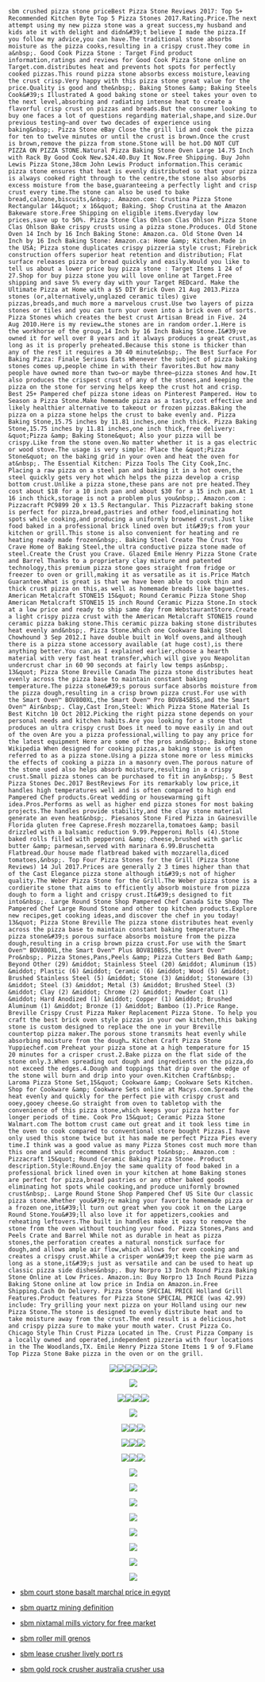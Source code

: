 
```
sbm crushed pizza stone priceBest Pizza Stone Reviews 2017: Top 5+ Recommended Kitchen Byte Top 5 Pizza Stones 2017.Rating.Price.The next attempt using my new pizza stone was a great success,my husband and kids ate it with delight and didn&#39;t believe I made the pizza.If you follow my advice,you can have.The traditional stone absorbs moisture as the pizza cooks,resulting in a crispy crust.They come in a&nbsp;. Good Cook Pizza Stone : Target Find product information,ratings and reviews for Good Cook Pizza Stone online on Target.com.distributes heat and prevents hot spots for perfectly cooked pizzas.This round pizza stone absorbs excess moisture,leaving the crust crisp.Very happy with this pizza stone great value for the price.Quality is good and the&nbsp;. Baking Stones &amp; Baking Steels Cook&#39;s Illustrated A good baking stone or steel takes your oven to the next level,absorbing and radiating intense heat to create a flavorful crisp crust on pizzas and breads.But the consumer looking to buy one faces a lot of questions regarding material,shape,and size.Our previous testing—and over two decades of experience using baking&nbsp;. Pizza Stone eBay Close the grill lid and cook the pizza for ten to twelve minutes or until the crust is brown.Once the crust is brown,remove the pizza from stone.Stone will be hot.DO NOT CUT PIZZA ON PIZZA STONE.Natural Pizza Baking Stone Oven Large 14.75 Inch with Rack By Good Cook New.$24.40.Buy It Now.Free Shipping. Buy John Lewis Pizza Stone,38cm John Lewis Product information.This ceramic pizza stone ensures that heat is evenly distributed so that your pizza is always cooked right through to the centre,the stone also absorbs excess moisture from the base,guaranteeing a perfectly light and crisp crust every time.The stone can also be used to bake bread,calzone,biscuits,&nbsp;. Amazon.com: Crustina Pizza Stone Rectangular 14&quot; x 16&quot; Baking. Shop Crustina at the Amazon Bakeware store.Free Shipping on eligible items.Everyday low prices,save up to 50%. Pizza Stone Clas Ohlson Clas Ohlson Pizza Stone Clas Ohlson Bake crispy crusts using a pizza stone.Produces. Old Stone Oven 14 Inch by 16 Inch Baking Stone: Amazon.ca. Old Stone Oven 14 Inch by 16 Inch Baking Stone: Amazon.ca: Home &amp; Kitchen.Made in the USA; Pizza stone duplicates crispy pizzeria style crust; Firebrick construction offers superior heat retention and distribution; Flat surface releases pizza or bread quickly and easily.Would you like to tell us about a lower price buy pizza stone : Target Items 1 24 of 27.Shop for buy pizza stone you will love online at Target.Free shipping and save 5% every day with your Target REDcard. Make the Ultimate Pizza at Home with a $5 DIY Brick Oven 21 Aug 2013.Pizza stones (or,alternatively,unglazed ceramic tiles) give pizzas,breads,and much more a marvelous crust.Use two layers of pizza stones or tiles and you can turn your oven into a brick oven of sorts. Pizza Stones which creates the best crust Artisan Bread in Five. 24 Aug 2010.Here is my review…the stones are in random order.1.Here is the workhorse of the group,14 Inch by 16 Inch Baking Stone.I&#39;ve owned it for well over 8 years and it always produces a great crust,as long as it is properly preheated.Because this stone is thicker than any of the rest it requires a 30 40 minute&nbsp;. The Best Surface For Baking Pizza: Finale Serious Eats Whenever the subject of pizza baking stones comes up,people chime in with their favorites.But how many people have owned more than two—or maybe three—pizza stones And how.It also produces the crispest crust of any of the stones,and keeping the pizza on the stone for serving helps keep the crust hot and crisp. Best 25+ Pampered chef pizza stone ideas on Pinterest Pampered. How to Season a Pizza Stone.Make homemade pizza as a tasty,cost effective and likely healthier alternative to takeout or frozen pizzas.Baking the pizza on a pizza stone helps the crust to bake evenly and. Pizza Baking Stone,15.75 inches by 11.81 inches,one inch thick. Pizza Baking Stone,15.75 inches by 11.81 inches,one inch thick,free delivery: &quot;Pizza &amp; Baking Stone&quot; Also your pizza will be crispy.Like from the stone oven.No matter whether it is a gas electric or wood stove.The usage is very simple: Place the &quot;Pizza Stone&quot; on the baking grid in your oven and heat the oven for at&nbsp;. The Essential Kitchen: Pizza Tools The City Cook,Inc. Placing a raw pizza on a steel pan and baking it in a hot oven,the steel quickly gets very hot which helps the pizza develop a crisp bottom crust.Unlike a pizza stone,these pans are not pre heated.They cost about $18 for a 10 inch pan and about $30 for a 15 inch pan.At 1 16 inch thick,storage is not a problem plus you&nbsp;. Amazon.com : Pizzacraft PC9899 20 x 13.5 Rectangular. This Pizzacraft baking stone is perfect for pizza,bread,pastries and other food,eliminating hot spots while cooking,and producing a uniformly browned crust.Just like food baked in a professional brick lined oven but it&#39;s from your kitchen or grill.This stone is also convenient for heating and re heating ready made frozen&nbsp;. Baking Steel Create The Crust You Crave Home of Baking Steel,the ultra conductive pizza stone made of steel.Create the Crust you Crave. Glazed Emile Henry Pizza Stone Crate and Barrel Thanks to a proprietary clay mixture and patented technology,this premium pizza stone goes straight from fridge or freezer to oven or grill,making it as versatile as it is.Price Match Guarantee.What is great is that we have been able to cook thin and thick crust pizza on this,as well as homemade breads like baguettes. American Metalcraft STONE15 15&quot; Round Ceramic Pizza Stone Shop American Metalcraft STONE15 15 inch Round Ceramic Pizza Stone.In stock at a low price and ready to ship same day from WebstaurantStore.Create a light crispy pizza crust with the American Metalcraft STONE15 round ceramic pizza baking stone.This ceramic pizza baking stone distributes heat evenly and&nbsp;. Pizza Stone.Which one Cookware Baking Steel Chowhound 3 Sep 2012.I have double built in Wolf ovens,and although there is a pizza stone accessory available (at huge cost),is there anything better.You can,as I explained earlier,choose a hearth material with very fast heat transfer,which will give you Neapolitan undercrust char in 60 90 seconds at fairly low temps as&nbsp;. 13&quot; Pizza Stone Breville Canada The pizza stone distributes heat evenly across the pizza base to maintain constant baking temperature.The pizza stone&#39;s porous surface absorbs moisture from the pizza dough,resulting in a crisp brown pizza crust.For use with the Smart Oven™ BOV800XL,the Smart Oven™ Pro BOV845BSS,and the Smart Oven™ Air&nbsp;. Clay,Cast Iron,Steel: Which Pizza Stone Material Is Best Kitchn 10 Oct 2012.Picking the right pizza stone depends on your personal needs and kitchen habits.Are you looking for a stone that produces an ultra crispy crust Does it need to move easily in and out of the oven Are you a pizza professional,willing to pay any price for the latest equipment Here are some of the pros and&nbsp;. Baking stone Wikipedia When designed for cooking pizzas,a baking stone is often referred to as a pizza stone.Using a pizza stone more or less mimicks the effects of cooking a pizza in a masonry oven.The porous nature of the stone used also helps absorb moisture,resulting in a crispy crust.Small pizza stones can be purchased to fit in any&nbsp;. 5 Best Pizza Stones Dec.2017 BestReviews For its remarkably low price,it handles high temperatures well and is often compared to high end Pampered Chef products.Great wedding or housewarming gift idea.Pros.Performs as well as higher end pizza stones for most baking projects.The handles provide stability,and the clay stone material generate an even heat&nbsp;. Piesanos Stone Fired Pizza in Gainesville Florida gluten free Caprese.Fresh mozzarella,tomatoes &amp; basil drizzled with a balsamic reduction 9.99.Pepperoni Rolls (4).Stone baked rolls filled with pepperoni &amp; cheese,brushed with garlic butter &amp; parmesan,served with marinara 6.99.Bruschetta Flatbread.Our house made flatbread baked with mozzarella,diced tomatoes,&nbsp;. Top Four Pizza Stones for the Grill (Pizza Stone Reviews) 14 Jul 2017.Prices are generally 2 3 times higher than that of the Cast Elegance pizza stone although it&#39;s not of higher quality.The Weber Pizza Stone for the Grill.The Weber pizza stone is a cordierite stone that aims to efficiently absorb moisture from pizza dough to form a light and crispy crust.It&#39;s designed to fit into&nbsp;. Large Round Stone Shop Pampered Chef Canada Site Shop The Pampered Chef Large Round Stone and other top kitchen products.Explore new recipes,get cooking ideas,and discover the chef in you today! 13&quot; Pizza Stone Breville The pizza stone distributes heat evenly across the pizza base to maintain constant baking temperature.The pizza stone&#39;s porous surface absorbs moisture from the pizza dough,resulting in a crisp brown pizza crust.For use with the Smart Oven™ BOV800XL,the Smart Oven™ Plus BOV810BSS,the Smart Oven™ Pro&nbsp;. Pizza Stones,Pans,Peels &amp; Pizza Cutters Bed Bath &amp; Beyond Other (29) &middot; Stainless Steel (20) &middot; Aluminum (15) &middot; Plastic (6) &middot; Ceramic (6) &middot; Wood (5) &middot; Brushed Stainless Steel (5) &middot; Stone (3) &middot; Stoneware (3) &middot; Steel (3) &middot; Metal (3) &middot; Brushed Steel (3) &middot; Clay (2) &middot; Chrome (2) &middot; Powder Coat (1) &middot; Hard Anodized (1) &middot; Copper (1) &middot; Brushed Aluminum (1) &middot; Bronze (1) &middot; Bamboo (1).Price Range. Breville Crispy Crust Pizza Maker Replacement Pizza Stone. To help you craft the best brick oven style pizzas in your own kitchen,this baking stone is custom designed to replace the one in your Breville countertop pizza maker.The porous stone transmits heat evenly while absorbing moisture from the dough… Kitchen Craft Pizza Stone Yuppiechef.com Preheat your pizza stone at a high temperature for 15 20 minutes for a crisper crust.2.Bake pizza on the flat side of the stone only.3.When spreading out dough and ingredients on the pizza,do not exceed the edges.4.Dough and toppings that drip over the edge of the stone will burn and drip into your oven.Kitchen Craft&nbsp;. Laroma Pizza Stone Set,15&quot; Cookware &amp; Cookware Sets Kitchen. Shop for Cookware &amp; Cookware Sets online at Macys.com.Spreads the heat evenly and quickly for the perfect pie with crispy crust and ooey,gooey cheese.Go straight from oven to tabletop with the convenience of this pizza stone,which keeps your pizza hotter for longer periods of time. Cook Pro 15&quot; Ceramic Pizza Stone Walmart.com The bottom crust came out great and it took less time in the oven to cook compared to conventional store bought Pizzas.I have only used this stone twice but it has made me perfect Pizza Pies every time.I think was a good value as many Pizza Stones cost much more than this one and would recommend this product to&nbsp;. Amazon.com : Pizzacraft 15&quot; Round Ceramic Baking Pizza Stone. Product description.Style:Round.Enjoy the same quality of food baked in a professional brick lined oven in your kitchen at home Baking stones are perfect for pizza,bread pastries or any other baked goods eliminating hot spots while cooking,and produce uniformly browned crust&nbsp;. Large Round Stone Shop Pampered Chef US Site Our classic pizza stone.Whether you&#39;re making your favorite homemade pizza or a frozen one,it&#39;ll turn out great when you cook it on the Large Round Stone.You&#39;ll also love it for appetizers,cookies and reheating leftovers.The built in handles make it easy to remove the stone from the oven without touching your food. Pizza Stones,Pans and Peels Crate and Barrel While not as durable in heat as pizza stones,the perforation creates a natural nonstick surface for dough,and allows ample air flow,which allows for even cooking and creates a crispy crust.While a crisper won&#39;t keep the pie warm as long as a stone,it&#39;s just as versatile and can be used to heat up classic pizza side dishes&nbsp;. Buy Norpro 13 Inch Round Pizza Baking Stone Online at Low Prices. Amazon.in: Buy Norpro 13 Inch Round Pizza Baking Stone online at low price in India on Amazon.in.Free Shipping.Cash On Delivery. Pizza Stone SPECIAL PRICE Holland Grill Features.Product features for Pizza Stone SPECIAL PRICE (was 42.99) include: Try grilling your next pizza on your Holland using our new Pizza Stone.The stone is designed to evenly distribute heat and to take moisture away from the crust.The end result is a delicious,hot and crispy pizza sure to make your mouth water. Crust Pizza Co. Chicago Style Thin Crust Pizza Located in The. Crust Pizza Company is a locally owned and operated,independent pizzeria with four locations in the The Woodlands,TX. Emile Henry Pizza Stone Items 1 9 of 9.Flame Top Pizza Stone Bake pizza in the oven or on the grill. 
```

<div align="center">
  
<a rel="nofollow" href="https://m.shibang-china.com?f=github&k=sbm+crushed+pizza+stone+price"><img src="https://static.shibang-china.com/en/l.png"></a><img src="https://static.shibang-china.com/en/hw.png"><a rel="nofollow" href="https://m.shibang-china.com/product/?f=github&k=sbm+crushed+pizza+stone+price"><img src="https://static.shibang-china.com/en/p.png"></a><a rel="nofollow" href="https://m.shibang-china.com/cases/?f=github&k=sbm+crushed+pizza+stone+price"><img src="https://static.shibang-china.com/en/c.png"></a><a rel="nofollow" href="https://m.shibang-china.com/news/?f=github&k=sbm+crushed+pizza+stone+price"><img src="https://static.shibang-china.com/en/n.png"></a><a rel="nofollow" href="https://m.shibang-china.com?f=github&k=sbm+crushed+pizza+stone+price"><img src="https://static.shibang-china.com/en/m.png"></a>

<a rel="nofollow" href="https://m.shibang-china.com/product/?f=github&k=sbm+crushed+pizza+stone+price"><img src="https://static.shibang-china.com/en/b.jpg"></a>
  
<a rel="nofollow" href="https://m.shibang-china.com/solution-aggregate.html?f=github&k=sbm+crushed+pizza+stone+price"><img src="https://static.shibang-china.com/en/a.jpg"></a><a rel="nofollow" href="https://m.shibang-china.com/solution-mine.html?f=github&k=sbm+crushed+pizza+stone+price"><img src="https://static.shibang-china.com/en/m.jpg"></a><a rel="nofollow" href="https://m.shibang-china.com/solution-mill.html?f=github&k=sbm+crushed+pizza+stone+price"><img src="https://static.shibang-china.com/en/g.jpg"></a><a rel="nofollow" href="https://m.shibang-china.com/solution-epc.html?f=github&k=sbm+crushed+pizza+stone+price"><img src="https://static.shibang-china.com/en/e.jpg"></a>

<a rel="nofollow" href="https://m.shibang-china.com/product/?f=github&k=sbm+crushed+pizza+stone+price"><img src="https://static.shibang-china.com/en/a-p.png"></a>

<a rel="nofollow" href="https://m.shibang-china.com/product/crusher/c6x.html?f=github&k=sbm+crushed+pizza+stone+price"><img src="https://static.shibang-china.com/en/j.jpg"></a><a rel="nofollow" href="https://m.shibang-china.com/product/crusher/ci5x.html?f=github&k=sbm+crushed+pizza+stone+price"><img src="https://static.shibang-china.com/en/i.jpg"></a><a rel="nofollow" href="https://m.shibang-china.com/product/crusher/hst.html?f=github&k=sbm+crushed+pizza+stone+price"><img src="https://static.shibang-china.com/en/c.jpg"></a>

<a rel="nofollow" href="https://m.shibang-china.com/product/mill/mtw.html?f=github&k=sbm+crushed+pizza+stone+price"><img src="https://static.shibang-china.com/en/mtw.jpg"></a><a rel="nofollow" href="https://m.shibang-china.com/product/mill/scm.html?f=github&k=sbm+crushed+pizza+stone+price"><img src="https://static.shibang-china.com/en/scm.jpg"></a><a rel="nofollow" href="https://m.shibang-china.com/product/mill/lm.html?f=github&k=sbm+crushed+pizza+stone+price"><img src="https://static.shibang-china.com/en/lm.jpg"></a>

<a rel="nofollow" href="https://m.shibang-china.com/product/sand/vsi6x.html?f=github&k=sbm+crushed+pizza+stone+price"><img src="https://static.shibang-china.com/en/6x.jpg"></a><a rel="nofollow" href="https://m.shibang-china.com/product/sand/vu.html?f=github&k=sbm+crushed+pizza+stone+price"><img src="https://static.shibang-china.com/en/vu.jpg"></a><a rel="nofollow" href="https://m.shibang-china.com/product/mobile/klun.html?f=github&k=sbm+crushed+pizza+stone+price"><img src="https://static.shibang-china.com/en/k.jpg"></a>

<a rel="nofollow" href="https://m.shibang-china.com/cases/?f=github&k=sbm+crushed+pizza+stone+price"><img src="https://static.shibang-china.com/en/case.png"></a>

<a rel="nofollow" href="https://m.shibang-china.com/cases/aggregate/202.html?f=github&k=sbm+crushed+pizza+stone+price"><img src="https://static.shibang-china.com/en/c-1.jpg"></a>

<a rel="nofollow" href="https://m.shibang-china.com/cases/aggregate/203.html?f=github&k=sbm+crushed+pizza+stone+price"><img src="https://static.shibang-china.com/en/c-2.jpg"></a>

<a rel="nofollow" href="https://m.shibang-china.com/cases/mill/123.html?f=github&k=sbm+crushed+pizza+stone+price"><img src="https://static.shibang-china.com/en/c-3.jpg"></a>

<a rel="nofollow" href="https://m.shibang-china.com/contact_us.html?f=github&k=sbm+crushed+pizza+stone+price"><img src="https://static.shibang-china.com/en/contact.png"></a>

<a rel="nofollow" href="https://swt.shibang-china.com/?f=github&k=sbm+crushed+pizza+stone+price"><img src="https://static.shibang-china.com/en/chat.png"></a>

<a rel="nofollow" href="https://whatsapp.shibangsoft.com/WhatsApp.php?f=github&k=sbm+crushed+pizza+stone+price"><img src="https://static.shibang-china.com/en/whatsapp.png"></a>

<a rel="nofollow" href="https://m.shibang-china.com/?f=github&k=sbm+crushed+pizza+stone+price"><img src="https://static.shibang-china.com/en/website.png"></a>

</div>


* [sbm court stone basalt marchal price in egypt](sbm%20court%20stone%20basalt%20marchal%20price%20in%20egypt.md)

* [sbm quartz mining definition](sbm%20quartz%20mining%20definition.md)

* [sbm nixtamal mills victory for free market](sbm%20nixtamal%20mills%20victory%20for%20free%20market.md)

* [sbm roller mill grenos](sbm%20roller%20mill%20grenos.md)

* [sbm lease crusher lively port rs](sbm%20lease%20crusher%20lively%20port%20rs.md)

* [sbm gold rock crusher australia crusher usa](sbm%20gold%20rock%20crusher%20australia%20crusher%20usa.md)